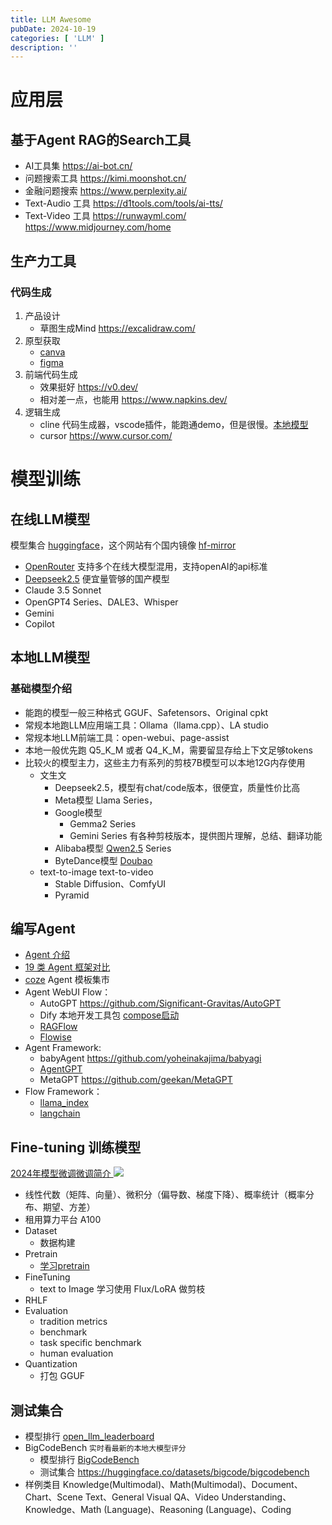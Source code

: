 ```yaml
---
title: LLM Awesome
pubDate: 2024-10-19
categories: [ 'LLM' ]
description: ''
---
```


# 应用层

## 基于Agent RAG的Search工具

* AI工具集 https://ai-bot.cn/
* 问题搜索工具 https://kimi.moonshot.cn/
* 金融问题搜索 https://www.perplexity.ai/
* Text-Audio 工具 https://d1tools.com/tools/ai-tts/
* Text-Video 工具 https://runwayml.com/ https://www.midjourney.com/home

## 生产力工具

### 代码生成

1. 产品设计
    * 草图生成Mind https://excalidraw.com/
2. 原型获取
    * [canva](https://www.canva.cn/)
    * [figma](https://www.figma.com/ai/)
3. 前端代码生成
    * 效果挺好 https://v0.dev/
    * 相对差一点，也能用 https://www.napkins.dev/
4. 逻辑生成
    * cline 代码生成器，vscode插件，能跑通demo，但是很慢。[本地模型](https://ollama.com/search?q=cline)
    * cursor https://www.cursor.com/

# 模型训练

## 在线LLM模型

模型集合 [huggingface](https://huggingface.co/)，这个网站有个国内镜像 [hf-mirror](https://hf-mirror.com/)

* [OpenRouter](https://openrouter.ai/) 支持多个在线大模型混用，支持openAI的api标准
* [Deepseek2.5](https://www.deepseek.com/) 便宜量管够的国产模型
* Claude 3.5 Sonnet
* OpenGPT4 Series、DALE3、Whisper
* Gemini
* Copilot

## 本地LLM模型

### 基础模型介绍

* 能跑的模型一般三种格式 GGUF、Safetensors、Original cpkt
* 常规本地跑LLM应用端工具：Ollama（llama.cpp）、LA studio
* 常规本地LLM前端工具：open-webui、page-assist
* 本地一般优先跑 Q5_K_M 或者 Q4_K_M，需要留显存给上下文足够tokens
* 比较火的模型主力，这些主力有系列的剪枝7B模型可以本地12G内存使用
    * 文生文
        * Deepseek2.5，模型有chat/code版本，很便宜，质量性价比高
        * Meta模型 Llama Series，
        * Google模型
            * Gemma2 Series
            * Gemini Series 有各种剪枝版本，提供图片理解，总结、翻译功能
        * Alibaba模型 [Qwen2.5](https://github.com/QwenLM) Series
        * ByteDance模型 [Doubao](https://www.volcengine.com/product/doubao)
    * text-to-image text-to-video
        * Stable Diffusion、ComfyUI
        * Pyramid

## 编写Agent

* [Agent 介绍](https://towardsdatascience.com/intro-to-llm-agents-with-langchain-when-rag-is-not-enough-7d8c08145834)
* [19 类 Agent 框架对比](https://my.oschina.net/u/4662964/blog/11052098)
* [coze](https://www.coze.com/) Agent 模板集市
* Agent WebUI Flow：
    * AutoGPT https://github.com/Significant-Gravitas/AutoGPT
    * Dify 本地开发工具包 [compose启动](https://docs.dify.ai/getting-started/install-self-hosted/docker-compose)
    * [RAGFlow](https://github.com/infiniflow/ragflow)
    * [Flowise](https://github.com/FlowiseAI/Flowise)
* Agent Framework:
    * babyAgent https://github.com/yoheinakajima/babyagi
    * [AgentGPT](https://github.com/reworkd/AgentGPT)
    * MetaGPT https://github.com/geekan/MetaGPT
* Flow Framework：
    * [llama_index](https://github.com/run-llama/llama_index)
    * [langchain](https://www.langchain.com/)

## Fine-tuning 训练模型

[2024年模型微调微调简介 ](https://blog.gopenai.com/leveraging-large-language-models-for-automated-code-migration-and-repository-level-tasks-part-ii-6377e7a76c8e)
![](https://miro.medium.com/v2/resize:fit:2000/format:webp/1*jp0Kh8qzaPxiiWvJ5FrbBw.png)

* 线性代数（矩阵、向量）、微积分（偏导数、梯度下降）、概率统计（概率分布、期望、方差）
* 租用算力平台 A100
* Dataset
    * 数据构建
* Pretrain
    * [学习pretrain](https://mmpretrain.readthedocs.io/zh-cn/dev/notes/finetune_custom_dataset.html)
* FineTuning
    * text to Image 学习使用 Flux/LoRA 做剪枝
* RHLF
* Evaluation
    * tradition metrics
    * benchmark
    * task specific benchmark
    * human evaluation
* Quantization
    * 打包 GGUF

## 测试集合

* 模型排行 [open_llm_leaderboard](https://huggingface.co/spaces/open-llm-leaderboard/open_llm_leaderboard)
* BigCodeBench `实时看最新的本地大模型评分`
    * 模型排行 [BigCodeBench](https://bigcode-bench.github.io/)
    * 测试集合 https://huggingface.co/datasets/bigcode/bigcodebench
* 样例类目 Knowledge(Multimodal)、Math(Multimodal)、Document、Chart、Scene Text、General Visual QA、Video
  Understanding、Knowledge、Math (Language)、Reasoning (Language)、Coding	